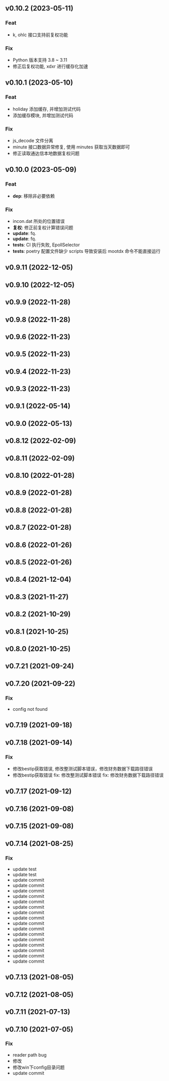 ## v0.10.2 (2023-05-11)

### Feat

- k, ohlc 接口支持前复权功能

### Fix

- Python 版本支持 3.8 ~ 3.11
- 修正后复权功能, xdxr 进行缓存化加速

## v0.10.1 (2023-05-10)

### Feat

- holiday 添加缓存, 并增加测试代码
- 添加缓存模块, 并增加测试代码

### Fix

- js_decode 文件分离
- minute 接口数据异常修复, 使用 minutes 获取当天数据即可
- 修正读取通达信本地数据复权问题

## v0.10.0 (2023-05-09)

### Feat

- **dep**: 移除非必要依赖

### Fix

- incon.dat 所处的位置错误
- **复权**: 修正前复权计算错误问题
- **update**: fq.
- **update**: fq.
- **tests**: CI 执行失败, EpollSelector
- **tests**: poetry 配置文件缺少 scripts 导致安装后 mootdx 命令不能直接运行

## v0.9.11 (2022-12-05)

## v0.9.10 (2022-12-05)

## v0.9.9 (2022-11-28)

## v0.9.8 (2022-11-28)

## v0.9.6 (2022-11-23)

## v0.9.5 (2022-11-23)

## v0.9.4 (2022-11-23)

## v0.9.3 (2022-11-23)

## v0.9.1 (2022-05-14)

## v0.9.0 (2022-05-13)

## v0.8.12 (2022-02-09)

## v0.8.11 (2022-02-09)

## v0.8.10 (2022-01-28)

## v0.8.9 (2022-01-28)

## v0.8.8 (2022-01-28)

## v0.8.7 (2022-01-28)

## v0.8.6 (2022-01-26)

## v0.8.5 (2022-01-26)

## v0.8.4 (2021-12-04)

## v0.8.3 (2021-11-27)

## v0.8.2 (2021-10-29)

## v0.8.1 (2021-10-25)

## v0.8.0 (2021-10-25)

## v0.7.21 (2021-09-24)

## v0.7.20 (2021-09-22)

### Fix

- config not found

## v0.7.19 (2021-09-18)

## v0.7.18 (2021-09-14)

### Fix

- 修改bestip获取错误, 修改整测试脚本错误，修改财务数据下载路径错误
- 修改bestip获取错误 fix: 修改整测试脚本错误 fix: 修改财务数据下载路径错误

## v0.7.17 (2021-09-12)

## v0.7.16 (2021-09-08)

## v0.7.15 (2021-09-08)

## v0.7.14 (2021-08-25)

### Fix

- update test
- update test
- update commit
- update commit
- update commit
- update commit
- update commit
- update commit
- update commit
- update commit
- update commit
- update commit
- update commit
- update commit
- update commit
- update commit
- update commit
- update commit

## v0.7.13 (2021-08-05)

## v0.7.12 (2021-08-05)

## v0.7.11 (2021-07-13)

## v0.7.10 (2021-07-05)

### Fix

- reader path bug
- 修改
- 修改win下config目录问题
- update commit
